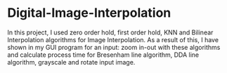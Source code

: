 # Digital-Image-Interpolation
In this project, I used zero order hold, first order hold, KNN and Bilinear Interpolation algorithms for Image Interpolation. As a result of this, I have shown in my GUI program for an input: zoom in-out with these algorithms and calculate process time for Bresenham line algorithm, DDA line algorithm, grayscale and rotate input image.
